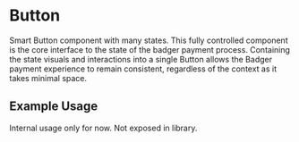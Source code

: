 # Button

Smart Button component with many states. 
This fully controlled component is the core interface to the state of the badger payment process.  Containing the state visuals and interactions into a single Button allows the Badger payment experience to remain consistent, regardless of the context as it takes minimal space.

## Example Usage

Internal usage only for now.  Not exposed in library.

